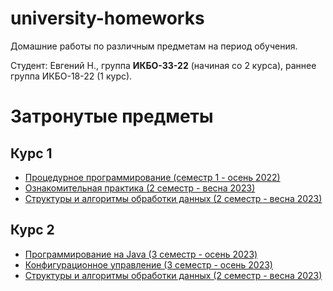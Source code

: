# university-homeworks

Домашние работы по различным предметам на период обучения.

Студент: Евгений Н., группа **ИКБО-33-22** (начиная со 2 курса), раннее группа ИКБО-18-22 (1 курс).

# Затронутые предметы

## Курс 1

- [Процедурное программирование (семестр 1 - осень 2022)](procedural-programming/)
- [Ознакомительная практика (2 семестр - весна 2023)](introducing-practice/)
- [Структуры и алгоритмы обработки данных (2 семестр - весна 2023)](data-structs-and-processing-algorithms/part-1/)

## Курс 2

- [Программирование на Java (3 семестр - осень 2023)](programming-in-java/)
- [Конфигурационное управление (3 семестр - осень 2023)](configuration-management/)
- [Структуры и алгоритмы обработки данных (2 семестр - весна 2023)](data-structs-and-processing-algorithms/part-2)
